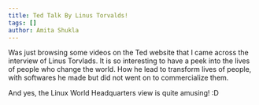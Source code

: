 ```yaml
---
title: Ted Talk By Linus Torvalds!
tags: []
author: Amita Shukla
---
```



Was just browsing some videos on the Ted website that I came across the interview of Linus Torvlads. It is so interesting to have a peek into the lives of people who change the world. How he lead to transform lives of people, with softwares he made but did not went on to commercialize them. 
 
And yes, the Linux World Headquarters view is quite amusing! :D

 


 


